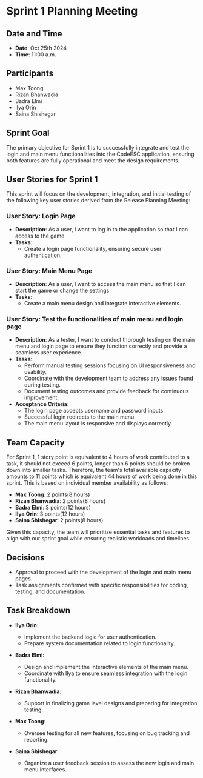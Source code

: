 # Sprint 1 Planning Meeting

## Date and Time
- **Date**: Oct 25th 2024
- **Time**: 11:00 a.m.

## Participants
- Max Toong
- Rizan Bhanwadia
- Badra Elmi
- Ilya Orin
- Saina Shishegar

## Sprint Goal
The primary objective for Sprint 1 is to successfully integrate and test the login and main menu functionalities into the CodeESC application, ensuring both features are fully operational and meet the design requirements.

## User Stories for Sprint 1
This sprint will focus on the development, integration, and initial testing of the following key user stories derived from the Release Planning Meeting:

### User Story: Login Page
- **Description**: As a user, I want to log in to the application so that I can access to the game
- **Tasks**:
  - Create a login page functionality, ensuring secure user authentication.

### User Story: Main Menu Page
- **Description**: As a user, I want to access the main menu so that I can start the game or change the settings
- **Tasks**:
  - Create a main menu design and integrate interactive elements.

### User Story: Test the functionalities of main menu and login page
- **Description**: As a tester, I want to conduct thorough testing on the main menu and login page to ensure they function correctly and provide a seamless user experience.
- **Tasks**:
  - Perform manual testing sessions focusing on UI responsiveness and usability.
  - Coordinate with the development team to address any issues found during testing.
  - Document testing outcomes and provide feedback for continuous improvement.
- **Acceptance Criteria**:
  - The login page accepts username and password inputs.
  - Successful login redirects to the main menu.
  - The main menu layout is responsive and displays correctly.

## Team Capacity
For Sprint 1, 1 story point is equivalent to 4 hours of work contributed to a task, it should not exceed 6 points, longer than 6 points should be broken down into smaller tasks. Therefore, the team's total available capacity amounts to 11 points which is equivalent 44 hours of work being done in this sprint. This is based on individual member availability as follows:

- **Max Toong**: 2 points(8 hours) 
- **Rizan Bhanwadia**: 2 points(8 hours) 
- **Badra Elmi**: 3 points(12 hours)
- **Ilya Orin**: 3 points(12 hours)
- **Saina Shishegar**: 2 points(8 hours)

Given this capacity, the team will prioritize essential tasks and features to align with our sprint goal while ensuring realistic workloads and timelines.

## Decisions
- Approval to proceed with the development of the login and main menu pages.
- Task assignments confirmed with specific responsibilities for coding, testing, and documentation.

## Task Breakdown
- **Ilya Orin**:
  - Implement the backend logic for user authentication.
  - Prepare system documentation related to login functionality.

- **Badra Elmi**:
  - Design and implement the interactive elements of the main menu.
  - Coordinate with Ilya to ensure seamless integration with the login functionality.

- **Rizan Bhanwadia**:
  - Support in finalizing game level designs and preparing for integration testing.

- **Max Toong**:
  - Oversee testing for all new features, focusing on bug tracking and reporting.

- **Saina Shishegar**:
  - Organize a user feedback session to assess the new login and main menu interfaces.